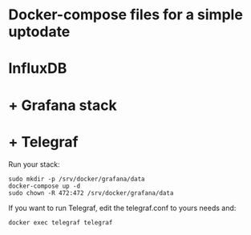 # Docker-compose files for a simple uptodate
# InfluxDB
# + Grafana stack
# + Telegraf

Run your stack:

```
sudo mkdir -p /srv/docker/grafana/data
docker-compose up -d
sudo chown -R 472:472 /srv/docker/grafana/data

```

If you want to run Telegraf, edit the telegraf.conf to yours needs and:

```
docker exec telegraf telegraf
```
